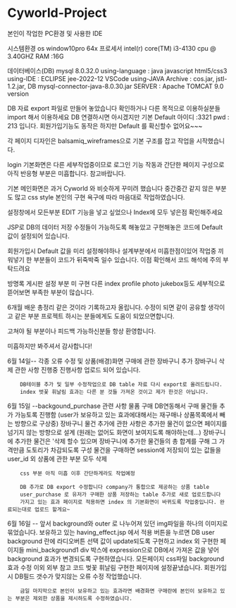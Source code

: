 # Cyworld-Project
본인이 작업한 PC환경 및 사용한 IDE

시스템환경 os window10pro 64x
프로세서 intel(r) core(TM) i3-4130 cpu @ 3.40GHZ
RAM :16G

데이터베이스(DB) mysql 8.0.32.0 
using-language : java javascript html5/css3
using-IDE : ECLIPSE jee-2022-12 VSCode
using-JAVA Archive : cos.jar, jstl-1.2.jar, DB mysql-connector-java-8.0.30.jar
SERVER : Apache TOMCAT 9.0 version

DB 자료 export 파일로 만들어 놓았습니다 확인하거나 다른 목적으로 이용하실분들 import 해서 이용하세요
DB 연결하시면 아시겠지만 기본 Default 아이디 :3321 pwd : 213 입니다. 
회원가입기능도 동작은 하지만 Default 를 확신할수 없어요~~~

각 페이지 디자인은 balsamiq_wireframes으로 기본 구조를 잡고 작업을 시작했습니다.

login 기본화면은 다른 세부작업중이므로 로그인 기능 작동과 간단한 페이지 구성으로 아직 반응형 부분은 미흡합니다. 참고바랍니다.

기본 메인화면은 과거 Cyworld 와 비슷하게 꾸미려 했습니다 중간중간 같지 않은 부분도 많고 css style 본인의 구현 욕구에 따라 마음대로 작업하였습니다.

설정창에서 모든부분 EDIT 기능을 넣고 싶었으나 Index에 모두 넣은점 확인해주세요 


JSP로 DB의 데이터 저장 수정들이 가능하도록 해놓았고 구현해놓은 코드에 Default 값이 설정되어 있습니다.

회원가입시 Default 값을 미리 설정해야하나 설계부분에서 미흡한점이있어 작업중 끼워넣기 한 부분들이 코드가 뒤죽박죽 일수 있습니다. 이점 확인해서 코드 해석에 주의 부탁드려요 

방명록 게시판 설정 부분 미 구현 다른 index profile photo jukebox등도 세부적으로 뜯어보면 부족한 부분이 많습니다.

6개월 배운 총정리 같은 것이라 기록하고자 올립니다. 수정이 되면 같이 공유할 생각이고 같은 부분 프로젝트 하시는 분들에게도 도움이 되었으면합니다.

고쳐야 될 부분이나 피드백 가능하신분들 항상 환영합니다.

미흡하지만 봐주셔서 감사합니다!



6월 14일-- 각종 오류 수정 및 상품(배경)화면 구매에 관한 장바구니 추가 장바구니 삭제 관한 사항 진행중 진행사항 업로드 되어 있습니다.

        DB테이블 추가 및 일부 수정작업으로 DB table 자료 다시 export로 올려드립니다.
        index 벗꽃 휘날림 효과는 다른 분 것들 가져온 것이고 제가 한것은 아닙니다.
        
6월 15일 --backgound_purchase 관련 사항 물품 구매 
        DB연동해서 구매 물건들 추가 가능토록 진행함 (user가 보유하고 있는 효과에대해서는 재구매나 상품목록에서 빼는 방향으로 구상중)
        장바구니 물건 추가에 관한 사항은 추가한 물건이 없으면 페이지를 넘기지 않는 방향으로 설계 (원래는 없어도 화면이 보여지도록 해야하는데...)
        장바구니에 추가한 물건은 '삭제 할수 있으며 장바구니에 추가한 물건들의 총 합계를 구해 그 가격만큼 도토리가 차감되도록 구성 
        물건을 구매하면 session에 저장되이 있는 값들을 user_id 외 상품에 관한 부분  모두 삭제

        css 부분 아직 미흡 이후 간단하게라도 작업예정 
        
        DB 추가로 DB export 수정합니다 company가 통합으로 제공하는 상품 table 
        user_purchase 로 유저가 구매한 상품 저장하는 table 추가로 새로 업로드합니다 
        가지고 있는 효과 페이지로 적용하면 index 의 기본화면이 바뀌도록 작업중입니다. 완료되는대로 업로드 할게요~


6월 16일 -- 앞서 background와 outer 로 나누어져 있던 img파일을 하나의 이미지로 묶었습니다.
        보유하고 있는 having_effect.jsp 에서 적용 버튼을 누르면 DB user  background 란에 라디오버튼 선택 값이 update되도록 구현하고 
        index 외 구현한 페이지들 mini_background1 div 박스에 expression으로 DB에서 가져온 값을 넣어 background 효과가 변경되도록 구현하였습니다. 
        모든페이지 css파일 background효과 수정
        이외 외부 참고 코드 벚꽃 휘날림 구현한 페이지에 설정끝냈습니다.
        회원가입시 DB필드 갯수가 맞지않는 오류 수정 작업했습니다.

        금일 마지막으로 본인이 보유하고 있는 효과라면 배경화면 구매란에 본인이 보유하고 있는 부분은 제외한 상품을 제시하도록 수정하였습니다.

